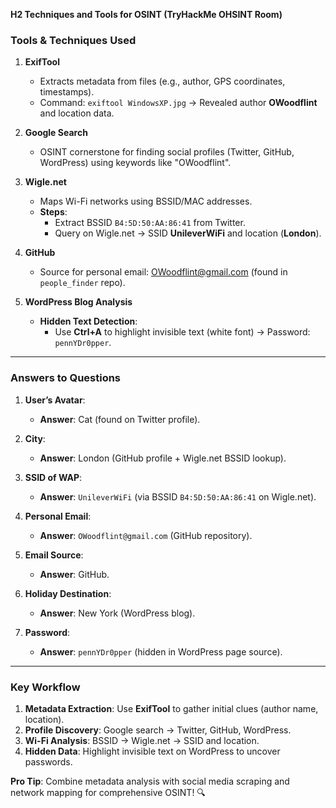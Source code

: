 **H2 Techniques and Tools for OSINT (TryHackMe OHSINT Room)**  

### **Tools & Techniques Used**  
1. **ExifTool**  
   - Extracts metadata from files (e.g., author, GPS coordinates, timestamps).  
   - Command: `exiftool WindowsXP.jpg` → Revealed author **OWoodflint** and location data.  

2. **Google Search**  
   - OSINT cornerstone for finding social profiles (Twitter, GitHub, WordPress) using keywords like "OWoodflint".  

3. **Wigle.net**  
   - Maps Wi-Fi networks using BSSID/MAC addresses.  
   - **Steps**:  
     - Extract BSSID `B4:5D:50:AA:86:41` from Twitter.  
     - Query on Wigle.net → SSID **UnileverWiFi** and location (**London**).  

4. **GitHub**  
   - Source for personal email: OWoodflint@gmail.com (found in `people_finder` repo).  

5. **WordPress Blog Analysis**  
   - **Hidden Text Detection**:  
     - Use **Ctrl+A** to highlight invisible text (white font) → Password: `pennYDr0pper`.  

---

### **Answers to Questions**  
1. **User’s Avatar**:  
   - **Answer**: Cat (found on Twitter profile).  

2. **City**:  
   - **Answer**: London (GitHub profile + Wigle.net BSSID lookup).  

3. **SSID of WAP**:  
   - **Answer**: `UnileverWiFi` (via BSSID `B4:5D:50:AA:86:41` on Wigle.net).  

4. **Personal Email**:  
   - **Answer**: `OWoodflint@gmail.com` (GitHub repository).  

5. **Email Source**:  
   - **Answer**: GitHub.  

6. **Holiday Destination**:  
   - **Answer**: New York (WordPress blog).  

7. **Password**:  
   - **Answer**: `pennYDr0pper` (hidden in WordPress page source).  

---

### **Key Workflow**  
1. **Metadata Extraction**: Use **ExifTool** to gather initial clues (author name, location).  
2. **Profile Discovery**: Google search → Twitter, GitHub, WordPress.  
3. **Wi-Fi Analysis**: BSSID → Wigle.net → SSID and location.  
4. **Hidden Data**: Highlight invisible text on WordPress to uncover passwords.  

**Pro Tip**: Combine metadata analysis with social media scraping and network mapping for comprehensive OSINT! 🔍